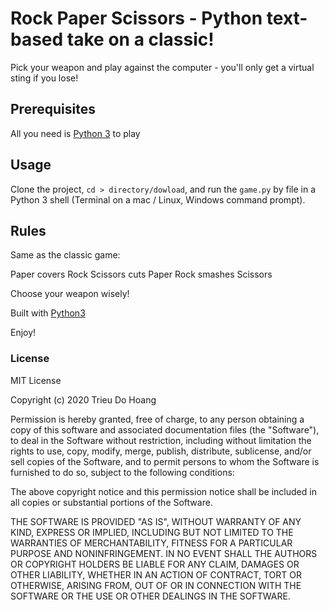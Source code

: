# Rock Paper Scissors - Python text-based take on a classic!

Pick your weapon and play against the computer - you'll only get a virtual sting if you lose!

## Prerequisites 

All you need is [Python 3](https://www.python.org/downloads/release/python-390/) to play

## Usage
Clone the project, <code>cd > directory/dowload</code>, and run the <code>game.py</code> by file in a Python 3 shell (Terminal on a mac / Linux, Windows command prompt). 

## Rules
Same as the classic game:

Paper covers Rock Scissors cuts Paper Rock smashes Scissors

Choose your weapon wisely!

Built with [Python3](https://www.python.org/downloads/release/python-390/) 

Enjoy! 

### License

MIT License

Copyright (c) 2020 Trieu Do Hoang

Permission is hereby granted, free of charge, to any person obtaining a copy
of this software and associated documentation files (the "Software"), to deal
in the Software without restriction, including without limitation the rights
to use, copy, modify, merge, publish, distribute, sublicense, and/or sell
copies of the Software, and to permit persons to whom the Software is
furnished to do so, subject to the following conditions:

The above copyright notice and this permission notice shall be included in all
copies or substantial portions of the Software.

THE SOFTWARE IS PROVIDED "AS IS", WITHOUT WARRANTY OF ANY KIND, EXPRESS OR
IMPLIED, INCLUDING BUT NOT LIMITED TO THE WARRANTIES OF MERCHANTABILITY,
FITNESS FOR A PARTICULAR PURPOSE AND NONINFRINGEMENT. IN NO EVENT SHALL THE
AUTHORS OR COPYRIGHT HOLDERS BE LIABLE FOR ANY CLAIM, DAMAGES OR OTHER
LIABILITY, WHETHER IN AN ACTION OF CONTRACT, TORT OR OTHERWISE, ARISING FROM,
OUT OF OR IN CONNECTION WITH THE SOFTWARE OR THE USE OR OTHER DEALINGS IN THE
SOFTWARE.
